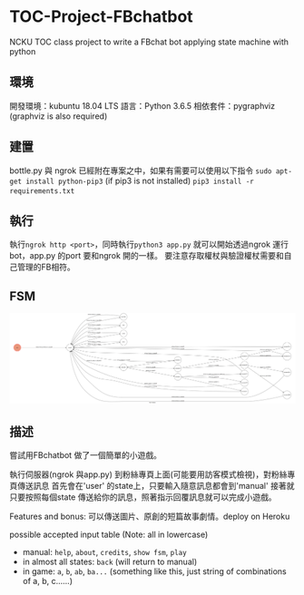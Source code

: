 # TOC-Project-FBchatbot
NCKU TOC class project to write a FBchat bot applying state machine with python 

## 環境
開發環境：kubuntu 18.04 LTS
語言：Python 3.6.5
相依套件：pygraphviz (graphviz is also required)

## 建置
bottle.py 與 ngrok 已經附在專案之中，如果有需要可以使用以下指令
`sudo apt-get install python-pip3` (if pip3 is not installed)
`pip3 install -r requirements.txt`

## 執行
執行`ngrok http <port>`，同時執行`python3 app.py` 就可以開始透過ngrok 運行bot，app.py 的port 要和ngrok 開的一樣。
要注意存取權杖與驗證權杖需要和自己管理的FB相符。

## FSM
![FSM](https://github.com/hangalice2156/TOC-Project-FBchatbot/blob/master/fsm.png?raw=true)

## 描述
嘗試用FBchatbot 做了一個簡單的小遊戲。

執行伺服器(ngrok 與app.py)
到粉絲專頁上面(可能要用訪客模式檢視)，對粉絲專頁傳送訊息
首先會在'user' 的state上，只要輸入隨意訊息都會到'manual'
接著就只要按照每個state 傳送給你的訊息，照著指示回覆訊息就可以完成小遊戲。

Features and bonus: 可以傳送圖片、原創的短篇故事劇情。deploy on Heroku

possible accepted input table (Note: all in lowercase)

- manual: `help`, `about`, `credits`, `show fsm`, `play`
- in almost all states: `back` (will return to manual)
- in game: `a`, `b`, `ab`, `ba...` (something like this, just string of combinations of a, b, c......)
